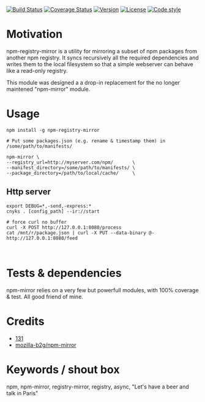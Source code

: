 [![Build Status](https://github.com/131/npm-mirror/actions/workflows/test.yml/badge.svg?branch=master)](https://github.com/131/npm-mirror/actions/workflows/test.yml)
[![Coverage Status](https://coveralls.io/repos/github/131/npm-mirror/badge.svg?branch=master)](https://coveralls.io/github/131/npm-mirror?branch=master)
[![Version](https://img.shields.io/npm/v/npm-registry-mirror.svg)](https://www.npmjs.com/package/npm-registry-mirror)
[![License](https://img.shields.io/badge/license-MIT-blue.svg)](http://opensource.org/licenses/MIT)
[![Code style](https://img.shields.io/badge/code%2fstyle-ivs-green.svg)](https://www.npmjs.com/package/eslint-plugin-ivs)




# Motivation

npm-registry-mirror is a utility for mirroring a subset of npm packages from another npm registry. It syncs recursively all the required dependencies and writes them to the local filesystem so that a simple webserver can behave like a read-only registry.

This module was designed a a drop-in replacement for the no longer maintened "npm-mirror" module.




# Usage
```
npm install -g npm-registry-mirror

# Put some packages.json (e.g. rename & timestamp them) in /some/path/to/manifests/

npm-mirror \
--registry_url=http://myserver.com/npm/       \
--manifest_directory=/some/path/to/manifests/ \
--package_directory=/path/to/local/cache/     \

```

## Http server

```
export DEBUG=*,-send,-express:*
cnyks . [config_path] --ir://start

# force curl no buffer
curl -X POST http://127.0.0.1:8080/process
cat /mnt/r/package.json | curl -X PUT --data-binary @- http://127.0.0.1:8080/feed



```

# Tests & dependencies
npm-mirror relies on a very few but powerfull modules, with 100% coverage & test.
All good friend of mine.


# Credits
* [131](https://github.com/131)
* [mozilla-b2g/npm-mirror](https://github.com/mozilla-b2g/npm-mirror)


# Keywords / shout box
npm, npm-mirror, registry-mirror, registry, async, "Let's have a beer and talk in Paris"




